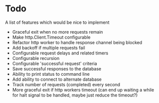 # Todo
A list of features which would be nice to implement

* Graceful exit when no more requests remain
* Make http.Client.Timeout configurable
* Refactor http worker to handle response channel being blocked
* Add backoff if multiple requests fail
* Configurable request delays and related timers
* Configurable recursion
* Configurable 'successful request' criteria
* Save successful responses to the database
* Ability to print status to command line
* Add ability to connect to alternate database
* Track number of requests (completed) every second
* More graceful exit if http workers timeout (can end up waiting a while for halt signal to be handled, maybe just reduce the timeout?)